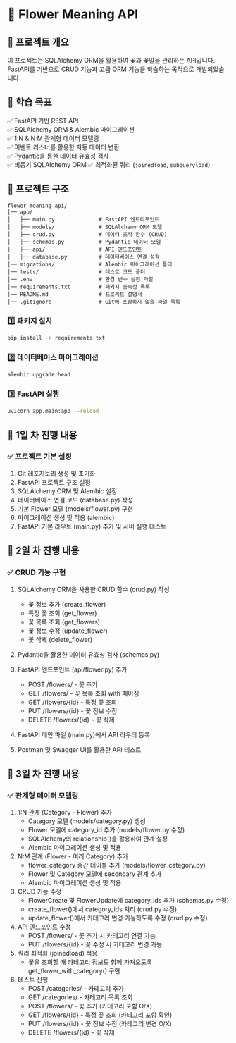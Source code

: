 # 🌸 Flower Meaning API

## 📌 프로젝트 개요
이 프로젝트는 SQLAlchemy ORM을 활용하여 꽃과 꽃말을 관리하는 API입니다.  
FastAPI를 기반으로 CRUD 기능과 고급 ORM 기능을 학습하는 목적으로 개발되었습니다.

## 🚀 학습 목표
✅ FastAPI 기반 REST API  
✅ SQLAlchemy ORM & Alembic 마이그레이션  
✅ 1:N & N:M 관계형 데이터 모델링  
✅ 이벤트 리스너를 활용한 자동 데이터 변환  
✅ Pydantic을 통한 데이터 유효성 검사  
✅ 비동기 SQLAlchemy ORM 
✅ 최적화된 쿼리 (`joinedload`, `subqueryload`)  

## 📂 프로젝트 구조
```plaintext
flower-meaning-api/
│── app/
│   ├── main.py              # FastAPI 엔트리포인트
│   ├── models/              # SQLAlchemy ORM 모델
│   ├── crud.py              # 데이터 조작 함수 (CRUD)
│   ├── schemas.py           # Pydantic 데이터 모델
│   ├── api/                 # API 엔드포인트
│   ├── database.py          # 데이터베이스 연결 설정
│── migrations/              # Alembic 마이그레이션 폴더
│── tests/                   # 테스트 코드 폴더
│── .env                     # 환경 변수 설정 파일
│── requirements.txt         # 패키지 종속성 목록
│── README.md                # 프로젝트 설명서
│── .gitignore               # Git에 포함하지 않을 파일 목록
```

### 1️⃣ 패키지 설치
```bash
pip install -r requirements.txt
```
### 2️⃣ 데이터베이스 마이그레이션
```bash
alembic upgrade head
```
### 3️⃣ FastAPI 실행
```bash
uvicorn app.main:app --reload
```

## 📝 1일 차 진행 내용

### ✅ 프로젝트 기본 설정
1. Git 레포지토리 생성 및 초기화
2. FastAPI 프로젝트 구조 설정
3. SQLAlchemy ORM 및 Alembic 설정 
4. 데이터베이스 연결 코드 (database.py) 작성 
5. 기본 Flower 모델 (models/flower.py) 구현 
6. 마이그레이션 생성 및 적용 (alembic)
7. FastAPI 기본 라우트 (main.py) 추가 및 서버 실행 테스트

## 📝 2일 차 진행 내용

### ✅ CRUD 기능 구현
1. SQLAlchemy ORM을 사용한 CRUD 함수 (crud.py) 작성 
   - 꽃 정보 추가 (create_flower)
   - 특정 꽃 조회 (get_flower)
   - 꽃 목록 조회 (get_flowers)
   - 꽃 정보 수정 (update_flower)
   - 꽃 삭제 (delete_flower)

2. Pydantic을 활용한 데이터 유효성 검사 (schemas.py)
3. FastAPI 엔드포인트 (api/flower.py) 추가 
   - POST /flowers/ - 꽃 추가 
   - GET /flowers/ - 꽃 목록 조회 with 페이징 
   - GET /flowers/{id} - 특정 꽃 조회 
   - PUT /flowers/{id} - 꽃 정보 수정 
   - DELETE /flowers/{id} - 꽃 삭제
4. FastAPI 메인 파일 (main.py)에서 API 라우터 등록 
5. Postman 및 Swagger UI를 활용한 API 테스트

## 📝 3일 차 진행 내용
### ✅ 관계형 데이터 모델링
1. 1:N 관계 (Category - Flower) 추가
   - Category 모델 (models/category.py) 생성 
   - Flower 모델에 category_id 추가 (models/flower.py 수정)
   - SQLAlchemy의 relationship()을 활용하여 관계 설정 
   - Alembic 마이그레이션 생성 및 적용
2. N:M 관계 (Flower - 여러 Category) 추가
   - flower_category 중간 테이블 추가 (models/flower_category.py)
   - Flower 및 Category 모델에 secondary 관계 추가 
   - Alembic 마이그레이션 생성 및 적용
3. CRUD 기능 수정
   - FlowerCreate 및 FlowerUpdate에 category_ids 추가 (schemas.py 수정)
   - create_flower()에서 category_ids 처리 (crud.py 수정)
   - update_flower()에서 카테고리 변경 가능하도록 수정 (crud.py 수정)
4. API 엔드포인트 수정
   - POST /flowers/ - 꽃 추가 시 카테고리 연결 가능 
   - PUT /flowers/{id} - 꽃 수정 시 카테고리 변경 가능
5. 쿼리 최적화 (joinedload) 적용
   - 꽃을 조회할 때 카테고리 정보도 함께 가져오도록 get_flower_with_category() 구현
6. 테스트 진행
   - POST /categories/ - 카테고리 추가 
   - GET /categories/ - 카테고리 목록 조회 
   - POST /flowers/ - 꽃 추가 (카테고리 포함 O/X)
   - GET /flowers/{id} - 특정 꽃 조회 (카테고리 포함 확인)
   - PUT /flowers/{id} - 꽃 정보 수정 (카테고리 변경 O/X)
   - DELETE /flowers/{id} - 꽃 삭제
